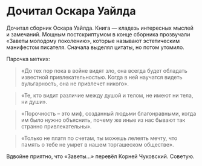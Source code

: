 

# Дочитал Оскара Уайлда

Дочитал сборник Оскара Уайлда. Книга — кладезь интересных мыслей и замечаний. Мощным постскриптумом в конце сборника прозвучали «Заветы молодому поколению», которые называют эстетическим манифестом писателя. Сначала выделял цитаты, но потом утомило. 

Парочка метких:

> «До тех пор пока в войне видят зло, она всегда будет обладать известной привлекательностью. Когда в ней научатся видеть вульгарность, она не привлечет никого».

> «Те, кто видит различие между душой и телом, не имеют ни тела, ни души».

> «Порочность – это миф, созданный людьми благонравными, когда им было нужно объяснить, почему же иные из нас бывают так странно привлекательны».

> «Только не платя по счетам, ты можешь лелеять мечту, что память о тебе не умрет в нашем торгашеском обществе».

Вдвойне приятно, что «Заветы…» перевёл Корней Чуковский. Советую.
